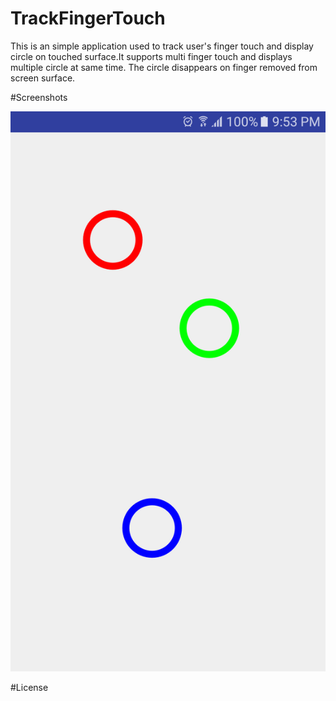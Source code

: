 # TrackFingerTouch
This is an simple application used to track user's finger touch and display circle on touched surface.It supports multi finger touch and displays multiple circle at same time. The circle disappears on finger removed from screen surface.

#Screenshots

![alt text](https://raw.githubusercontent.com/sujindra2010/TrackFingerTouch/master/Screenshot1.png)

#License
